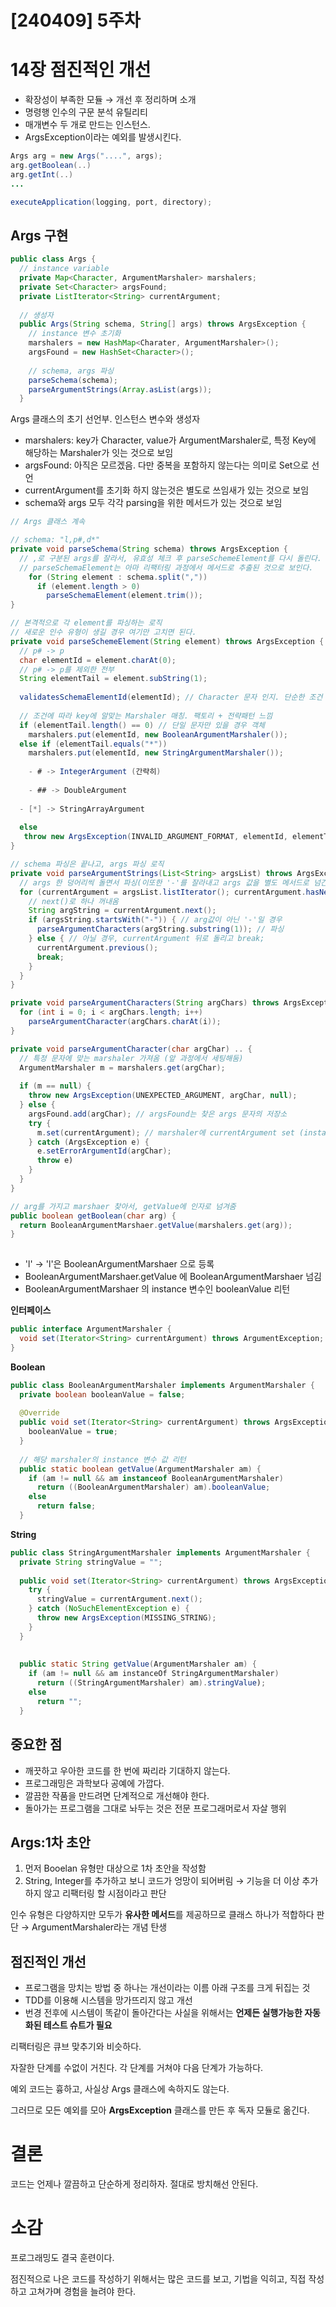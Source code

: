 # [240409] 5주차

# 14장 점진적인 개선

- 확장성이 부족한 모듈 → 개선 후 정리하며 소개
- 명령행 인수의 구문 분석 유틸리티
- 매개변수 두 개로 만드는 인스턴스.
- ArgsException이라는 예외를 발생시킨다.

```java
Args arg = new Args("....", args);
arg.getBoolean(..)
arg.getInt(..)
...

executeApplication(logging, port, directory);
```

## Args 구현

```java
public class Args {
  // instance variable
  private Map<Character, ArgumentMarshaler> marshalers;
  private Set<Character> argsFound;
  private ListIterator<String> currentArgument;
  
  // 생성자
  public Args(String schema, String[] args) throws ArgsException {
    // instance 변수 초기화
    marshalers = new HashMap<Charater, ArgumentMarshaler>();
    argsFound = new HashSet<Character>();
    
    // schema, args 파싱
    parseSchema(schema);
    parseArgumentStrings(Array.asList(args));
  }
```

Args 클래스의 초기 선언부. 인스턴스 변수와 생성자

- marshalers: key가 Character, value가 ArgumentMarshaler로, 특정 Key에 해당하는 Marshaler가 잇는 것으로 보임
- argsFound: 아직은 모르겠음. 다만 중복을 포함하지 않는다는 의미로 Set으로 선언
- currentArgument를 초기화 하지 않는것은 별도로 쓰임새가 있는 것으로 보임
- schema와 args 모두 각각 parsing을 위한 메서드가 있는 것으로 보임

```java
// Args 클래스 계속

// schema: "l,p#,d*"
private void parseSchema(String schema) throws ArgsException {
  // ,로 구분된 args를 잘라서, 유효성 체크 후 parseSchemeElement를 다시 돌린다.
  // parseSchemaElement는 아마 리팩터링 과정에서 메서드로 추출된 것으로 보인다.
	for (String element : schema.split(","))
	  if (element.length > 0)
	    parseSchemaElement(element.trim());
}
```

```java
// 본격적으로 각 element를 파싱하는 로직
// 새로운 인수 유형이 생길 경우 여기만 고치면 된다.
private void parseSchemeElement(String element) throws ArgsException {
  // p# -> p
  char elementId = element.charAt(0);
  // p# -> p를 제외한 전부
  String elementTail = element.subString(1);
  
  validatesSchemaElementId(elementId); // Character 문자 인지. 단순한 조건 처리지만 메서드로 추출
  
  // 조건에 따라 key에 알맞는 Marshaler 매칭. 팩토리 + 전략패턴 느낌
  if (elementTail.length() == 0) // 단일 문자만 있을 경우 객체
    marshalers.put(elementId, new BooleanArgumentMarshaler());
  else if (elementTail.equals("*"))
    marshalers.put(elementId, new StringArgumentMarshaler());
	
	- # -> IntegerArgument (간략히)
	
	- ## -> DoubleArgument
  
  - [*] -> StringArrayArgument
  
  else
   throw new ArgsException(INVALID_ARGUMENT_FORMAT, elementId, elementTail);
}
```

```java
// schema 파싱은 끝나고, args 파싱 로직
private void parseArgumentStrings(List<String> argsList) throws ArgsException {
  // args 한 덩어리씩 돌면서 파싱(이또한 '-'를 잘라내고 args 값을 별도 메서드로 넘긴다.)
  for (currentArgument = argsList.listIterator(); currentArgument.hasNext();) {
    // next()로 하나 꺼내옴
    String argString = currentArgument.next();
    if (argsString.startsWith("-")) { // arg값이 아닌 '-'일 경우
      parseArgumentCharacters(argString.substring(1)); // 파싱
    } else { // 아닐 경우, currentArgument 뒤로 돌리고 break;
      currentArgument.previous();
      break;
    }
  }
}
```

```java
private void parseArgumentCharacters(String argChars) throws ArgsException {
  for (int i = 0; i < argChars.length; i++)
    parseArgumentCharacter(argChars.charAt(i));
}

private void parseArgumentCharacter(char argChar) .. {
  // 특정 문자에 맞는 marshaler 가져옴 (앞 과정에서 세팅해둠)
  ArgumentMarshaler m = marshalers.get(argChar);
  
  if (m == null) {
    throw new ArgsException(UNEXPECTED_ARGUMENT, argChar, null);
  } else {
    argsFound.add(argChar); // argsFound는 찾은 args 문자의 저장소
    try {
      m.set(currentArgument); // marshaler에 currentArgument set (instacne 변수가 된다)
    } catch (ArgsException e) {
      e.setErrorArgumentId(argChar);
      throw e)
    }
  }
}

// arg를 가지고 marshaer 찾아서, getValue에 인자로 넘겨줌
public boolean getBoolean(char arg) {
  return BooleanArgumentMarshaer.getValue(marshalers.get(arg));
}
    
```

- 'l' → 'l'은 BooleanArgumentMarshaer 으로 등록
- BooleanArgumentMarshaer.getValue 에 BooleanArgumentMarshaer 넘김
- BooleanArgumentMarshaer 의 instance 변수인 booleanValue 리턴

**인터페이스**

```java
public interface ArgumentMarshaler {
  void set(Iterator<String> currentArgument) throws ArgumentException;
}
```

**Boolean**

```java
public class BooleanArgumentMarshaler implements ArgumentMarshaler {
  private boolean booleanValue = false;
  
  @Override
  public void set(Iterator<String> currentArgument) throws ArgsException {
    booleanValue = true;
  }
  
  // 해당 marshaler의 instance 변수 값 리턴
  public static boolean getValue(ArgumentMarshaler am) {
    if (am != null && am instanceof BooleanArgumentMarshaler)
      return ((BooleanArgumentMarshaler) am).booleanValue;
    else
      return false;
  }
```

**String**

```java
public class StringArgumentMarshaler implements ArgumentMarshaler {
  private String stringValue = "";
  
  public void set(Iterator<String> currentArgument) throws ArgsException {
    try {
      stringValue = currentArgument.next();
    } catch (NoSuchElementException e) {
      throw new ArgsException(MISSING_STRING);
    }
  }
  
  
  public static String getValue(ArgumentMarshaler am) {
    if (am != null && am instanceOf StringArgumentMarshaler)
      return ((StringArgumentMarshaler) am).stringValue);
    else
      return "";
  }
```

## 중요한 점

- 깨끗하고 우아한 코드를 한 번에 짜리라 기대하지 않는다.
- 프로그래밍은 과학보다 공예에 가깝다.
- 깔끔한 작품을 만드려면 단계적으로 개선해야 한다.
- 돌아가는 프로그램을 그대로 놔두는 것은 전문 프로그래머로서 자살 행위

## Args:1차 초안

1. 먼저 Booelan 유형만 대상으로 1차 초안을 작성함
2. String, Integer를 추가하고 보니 코드가 엉망이 되어버림
→ 기능을 더 이상 추가하지 않고 리팩터링 할 시점이라고 판단

인수 유형은 다양하지만 모두가 **유사한 메서드**를 제공하므로 클래스 하나가 적합하다 판단
→ ArgumentMarshaler라는 개념 탄생

## 점진적인 개선

- 프로그램을 망치는 방법 중 하나는 개선이라는 이름 아래 구조를 크게 뒤집는 것
- TDD를 이용해 시스템을 망가뜨리지 않고 개선
- 번경 전후에 시스템이 똑같이 돌아간다는 사실을 위해서는 **언제든 실행가능한 자동화된 테스트 슈트가 필요**

리팩터링은 큐브 맞추기와 비슷하다. 

자잘한 단계를 수없이 거친다. 각 단계를 거쳐야 다음 단계가 가능하다.

예외 코드는 흉하고, 사실상 Args 클래스에 속하지도 않는다. 

그러므로 모든 예외를 모아 **ArgsException** 클래스를 만든 후 독자 모듈로 옮긴다.

# 결론

코드는 언제나 깔끔하고 단순하게 정리하자. 절대로 방치해선 안된다.

# 소감

프로그래밍도 결국 훈련이다.

점진적으로 나은 코드를 작성하기 위해서는 많은 코드를 보고, 기법을 익히고, 직접 작성하고 고쳐가며 경험을 늘려야 한다.
